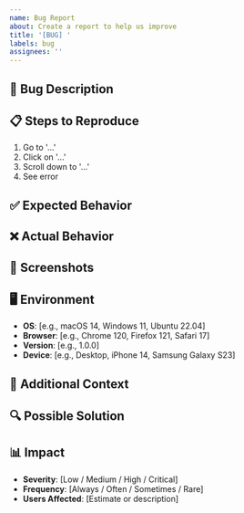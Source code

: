 ```yaml
---
name: Bug Report
about: Create a report to help us improve
title: '[BUG] '
labels: bug
assignees: ''
---
```


## 🐛 Bug Description

<!-- A clear and concise description of what the bug is -->

## 📋 Steps to Reproduce

1. Go to '...'
2. Click on '...'
3. Scroll down to '...'
4. See error

## ✅ Expected Behavior

<!-- A clear and concise description of what you expected to happen -->

## ❌ Actual Behavior

<!-- A clear and concise description of what actually happened -->

## 📸 Screenshots

<!-- If applicable, add screenshots to help explain your problem -->

## 🖥️ Environment

- **OS**: [e.g., macOS 14, Windows 11, Ubuntu 22.04]
- **Browser**: [e.g., Chrome 120, Firefox 121, Safari 17]
- **Version**: [e.g., 1.0.0]
- **Device**: [e.g., Desktop, iPhone 14, Samsung Galaxy S23]

## 📝 Additional Context

<!-- Add any other context about the problem here -->

## 🔍 Possible Solution

<!-- Optional: Suggest a fix or reason for the bug -->

## 📊 Impact

- **Severity**: [Low / Medium / High / Critical]
- **Frequency**: [Always / Often / Sometimes / Rare]
- **Users Affected**: [Estimate or description]

